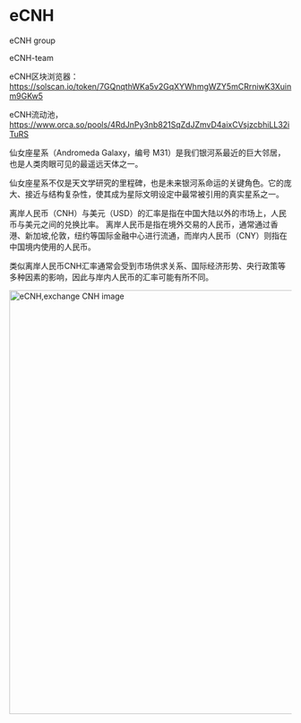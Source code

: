 # eCNH
eCNH group

eCNH-team



eCNH区块浏览器： https://solscan.io/token/7GQnqthWKa5v2GqXYWhmgWZY5mCRrniwK3Xuinm9GKw5

eCNH流动池， https://www.orca.so/pools/4RdJnPy3nb821SqZdJZmvD4aixCVsjzcbhiLL32iTuRS



仙女座星系（Andromeda Galaxy，编号 M31）是我们银河系最近的巨大邻居，也是人类肉眼可见的最遥远天体之一。

仙女座星系不仅是天文学研究的里程碑，也是未来银河系命运的关键角色。它的庞大、接近与结构复杂性，使其成为星际文明设定中最常被引用的真实星系之一。

离岸人民币（CNH）与美元（USD）的汇率是指在中国大陆以外的市场上，人民币与美元之间的兑换比率。
离岸人民币是指在境外交易的人民币，通常通过香港、新加坡,伦敦，纽约等国际金融中心进行流通，而岸内人民币（CNY）则指在中国境内使用的人民币。


类似离岸人民币CNH汇率通常会受到市场供求关系、国际经济形势、央行政策等多种因素的影响，因此与岸内人民币的汇率可能有所不同。


<img width="506" height="756" alt="eCNH,exchange CNH image" src="https://github.com/user-attachments/assets/ceae938f-e66b-42b5-a082-4035f5d7e132" />

